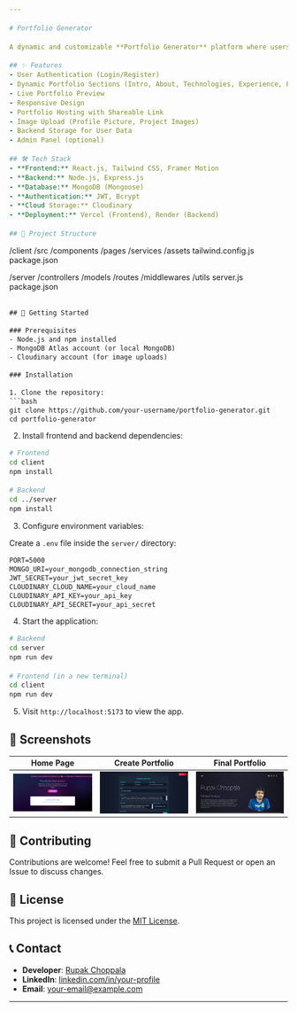 ```yaml
---

# Portfolio Generator

A dynamic and customizable **Portfolio Generator** platform where users can log in, input their information, and generate a fully functional, personalized portfolio website. Each user receives a **live deployed portfolio link** after generation.

## ✨ Features
- User Authentication (Login/Register)
- Dynamic Portfolio Sections (Intro, About, Technologies, Experience, Projects, Contact)
- Live Portfolio Preview
- Responsive Design
- Portfolio Hosting with Shareable Link
- Image Upload (Profile Picture, Project Images)
- Backend Storage for User Data
- Admin Panel (optional)

## 🛠 Tech Stack
- **Frontend:** React.js, Tailwind CSS, Framer Motion
- **Backend:** Node.js, Express.js
- **Database:** MongoDB (Mongoose)
- **Authentication:** JWT, Bcrypt
- **Cloud Storage:** Cloudinary
- **Deployment:** Vercel (Frontend), Render (Backend)

## 📂 Project Structure
```
/client
  /src
    /components
    /pages
    /services
    /assets
  tailwind.config.js
  package.json

/server
  /controllers
  /models
  /routes
  /middlewares
  /utils
  server.js
  package.json
```

## 🚀 Getting Started

### Prerequisites
- Node.js and npm installed
- MongoDB Atlas account (or local MongoDB)
- Cloudinary account (for image uploads)

### Installation

1. Clone the repository:
```bash
git clone https://github.com/your-username/portfolio-generator.git
cd portfolio-generator
```

2. Install frontend and backend dependencies:
```bash
# Frontend
cd client
npm install

# Backend
cd ../server
npm install
```

3. Configure environment variables:

Create a `.env` file inside the `server/` directory:
```
PORT=5000
MONGO_URI=your_mongodb_connection_string
JWT_SECRET=your_jwt_secret_key
CLOUDINARY_CLOUD_NAME=your_cloud_name
CLOUDINARY_API_KEY=your_api_key
CLOUDINARY_API_SECRET=your_api_secret
```

4. Start the application:
```bash
# Backend
cd server
npm run dev

# Frontend (in a new terminal)
cd client
npm run dev
```

5. Visit `http://localhost:5173` to view the app.

## 📸 Screenshots
| Home Page | Create Portfolio | Final Portfolio |
|:---------:|:----------------:|:---------------:|
| ![Home](https://github.com/rupakchoppala/portifolio-generator/blob/main/frontend/public/Screenshot%20from%202025-04-27%2020-01-54.png) | ![Form](https://github.com/rupakchoppala/portifolio-generator/blob/main/frontend/public/Screenshot%20from%202025-04-27%2020-03-32.png) | ![Portfolio](https://github.com/rupakchoppala/portifolio-generator/blob/main/frontend/public/Screenshot%20from%202025-04-27%2020-06-10.png) |

## 🙌 Contributing
Contributions are welcome! Feel free to submit a Pull Request or open an Issue to discuss changes.

## 📜 License
This project is licensed under the [MIT License](LICENSE).

## 📞 Contact
- **Developer**: [Rupak Choppala](https://portifolio-generator-4.onrender.com/api/user/67e5133c170fef03c86d15eb)
- **LinkedIn**: [linkedin.com/in/your-profile](https://linkedin.com/in/your-profile)
- **Email**: your-email@example.com

---
```

